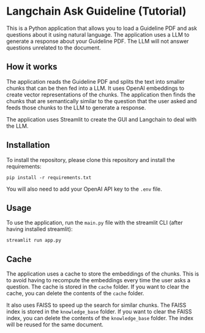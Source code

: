 # Langchain Ask Guideline (Tutorial)

This is a Python application that allows you to load a Guideline PDF and ask questions about it using natural language. The application uses a LLM to generate a response about your Guideline PDF. The LLM will not answer questions unrelated to the document.

## How it works

The application reads the Guideline PDF and splits the text into smaller chunks that can be then fed into a LLM. It uses OpenAI embeddings to create vector representations of the chunks. The application then finds the chunks that are semantically similar to the question that the user asked and feeds those chunks to the LLM to generate a response.

The application uses Streamlit to create the GUI and Langchain to deal with the LLM.

## Installation

To install the repository, please clone this repository and install the requirements:

```
pip install -r requirements.txt
```

You will also need to add your OpenAI API key to the `.env` file.

## Usage

To use the application, run the `main.py` file with the streamlit CLI (after having installed streamlit):

```
streamlit run app.py
```

## Cache

The application uses a cache to store the embeddings of the chunks. This is to avoid having to recompute the embeddings every time the user asks a question. The cache is stored in the `cache` folder. If you want to clear the cache, you can delete the contents of the `cache` folder.

It also uses FAISS to speed up the search for similar chunks. The FAISS index is stored in the `knowledge_base` folder. If you want to clear the FAISS index, you can delete the contents of the `knowledge_base` folder. The index will be reused for the same document.
